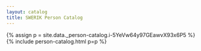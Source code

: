```yaml
---
layout: catalog
title: SWERIK Person Catalog
---
```

{% assign p = site.data._person-catalog.i-5YeVw64y97GEawvX93x6P5 %}
{% include person-catalog.html p=p %}

